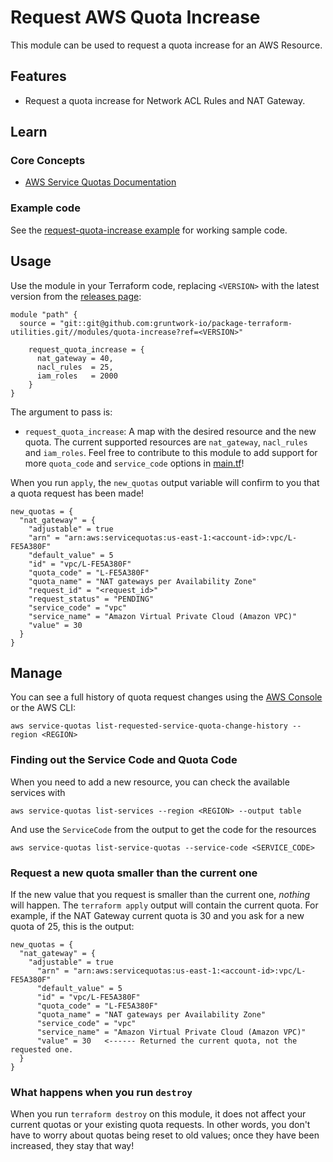 # Request AWS Quota Increase

This module can be used to request a quota increase for an AWS Resource.

## Features

- Request a quota increase for Network ACL Rules and NAT Gateway.

## Learn

### Core Concepts

- [AWS Service Quotas Documentation](https://docs.aws.amazon.com/servicequotas/?id=docs_gateway)


### Example code

See the [request-quota-increase example](/examples/request-quota-increase) for working sample code.



## Usage

Use the module in your Terraform code, replacing `<VERSION>` with the latest version from the [releases
page](https://github.com/gruntwork-io/package-terraform-utilities/releases):

```hcl
module "path" {
  source = "git::git@github.com:gruntwork-io/package-terraform-utilities.git//modules/quota-increase?ref=<VERSION>"

    request_quota_increase = {
      nat_gateway = 40,
      nacl_rules  = 25,
      iam_roles   = 2000
    }
}
```

The argument to pass is:

* `request_quota_increase`: A map with the desired resource and the new quota. The current supported resources are `nat_gateway`, `nacl_rules` and `iam_roles`. Feel free to contribute to this module to add support for more `quota_code` and `service_code` options in [main.tf](main.tf)!


When you run `apply`, the `new_quotas` output variable will confirm to you that a quota request has been made!

```hcl
new_quotas = {
  "nat_gateway" = {
    "adjustable" = true
    "arn" = "arn:aws:servicequotas:us-east-1:<account-id>:vpc/L-FE5A380F"
    "default_value" = 5
    "id" = "vpc/L-FE5A380F"
    "quota_code" = "L-FE5A380F"
    "quota_name" = "NAT gateways per Availability Zone"
    "request_id" = "<request_id>"
    "request_status" = "PENDING"
    "service_code" = "vpc"
    "service_name" = "Amazon Virtual Private Cloud (Amazon VPC)"
    "value" = 30
  }
}
```

## Manage

You can see a full history of quota request changes using the [AWS
Console](https://console.aws.amazon.com/servicequotas/home#!/requests) or the AWS CLI:


```
aws service-quotas list-requested-service-quota-change-history --region <REGION>
```

### Finding out the Service Code and Quota Code

When you need to add a new resource, you can check the available services with

```
aws service-quotas list-services --region <REGION> --output table
```

And use the `ServiceCode` from the output to get the code for the resources

```
aws service-quotas list-service-quotas --service-code <SERVICE_CODE>
```


### Request a new quota smaller than the current one

If the new value that you request is smaller than the current one, _nothing_ will happen. The
`terraform apply` output will contain the current quota. For example, if the NAT Gateway current
quota is 30 and you ask for a new quota of 25, this is the output:

```hcl
new_quotas = {
  "nat_gateway" = {
    "adjustable" = true
      "arn" = "arn:aws:servicequotas:us-east-1:<account-id>:vpc/L-FE5A380F"
      "default_value" = 5
      "id" = "vpc/L-FE5A380F"
      "quota_code" = "L-FE5A380F"
      "quota_name" = "NAT gateways per Availability Zone"
      "service_code" = "vpc"
      "service_name" = "Amazon Virtual Private Cloud (Amazon VPC)"
      "value" = 30   <------ Returned the current quota, not the requested one.
  }
}
```


### What happens when you run `destroy`


When you run `terraform destroy` on this module, it does not affect your current quotas or your
existing quota requests. In other words, you don't have to worry about quotas being reset to old
values; once they have been increased, they stay that way!
